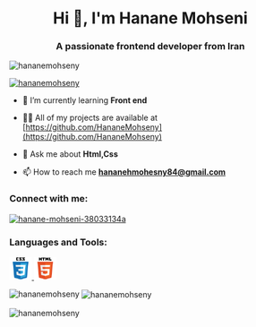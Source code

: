 <h1 align="center">Hi 👋, I'm Hanane Mohseni</h1>
<h3 align="center">A passionate frontend developer from Iran</h3>

<p align="left"> <img src="https://komarev.com/ghpvc/?username=hananemohseny&label=Profile%20views&color=0e75b6&style=flat" alt="hananemohseny" /> </p>

<p align="left"> <a href="https://github.com/ryo-ma/github-profile-trophy"><img src="https://github-profile-trophy.vercel.app/?username=hananemohseny" alt="hananemohseny" /></a> </p>

- 🌱 I’m currently learning **Front end**

- 👨‍💻 All of my projects are available at [https://github.com/HananeMohseny](https://github.com/HananeMohseny)

- 💬 Ask me about **Html,Css**

- 📫 How to reach me **hananehmohesny84@gmail.com**

<h3 align="left">Connect with me:</h3>
<p align="left">
<a href="https://linkedin.com/in/hanane-mohseni-38033134a" target="blank"><img align="center" src="https://raw.githubusercontent.com/rahuldkjain/github-profile-readme-generator/master/src/images/icons/Social/linked-in-alt.svg" alt="hanane-mohseni-38033134a" height="30" width="40" /></a>
</p>

<h3 align="left">Languages and Tools:</h3>
<p align="left"> <a href="https://www.w3schools.com/css/" target="_blank" rel="noreferrer"> <img src="https://raw.githubusercontent.com/devicons/devicon/master/icons/css3/css3-original-wordmark.svg" alt="css3" width="40" height="40"/> </a> <a href="https://www.w3.org/html/" target="_blank" rel="noreferrer"> <img src="https://raw.githubusercontent.com/devicons/devicon/master/icons/html5/html5-original-wordmark.svg" alt="html5" width="40" height="40"/> </a> </p>

<p><img align="left" src="https://github-readme-stats.vercel.app/api/top-langs?username=hananemohseny&show_icons=true&locale=en&layout=compact" alt="hananemohseny" /></p>

<p>&nbsp;<img align="center" src="https://github-readme-stats.vercel.app/api?username=hananemohseny&show_icons=true&locale=en" alt="hananemohseny" /></p>

<p><img align="center" src="https://github-readme-streak-stats.herokuapp.com/?user=hananemohseny&" alt="hananemohseny" /></p>


